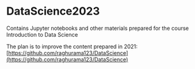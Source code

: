 # DataScience2023
Contains Jupyter notebooks and other materials prepared for the course Introduction to Data Science

The plan is to improve the content prepared in 2021: [https://github.com/raghurama123/DataScience](https://github.com/raghurama123/DataScience)
